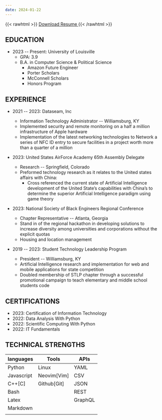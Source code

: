 ```yaml
---
date: 2024-01-22
---
```



{{< rawhtml >}}
  <a href="/pdf/resume.pdf" download> Download Resume </a>
{{< /rawhtml >}}

## EDUCATION
- 2023 -- Present: University of Louisville
  - GPA: 3.9
  - B.A. in Computer Science & Political Science
    - Amazon Future Engineer 
    - Porter Scholars 
    - McConnell Scholars 
    - Honors Program

## EXPERIENCE

- 2021 -- 2023: Dataseam, Inc
  - Information Technology Administrator -- Williamsburg, KY
  - Implemented security and remote monitoring on a half a million infrastructure of Apple hardware
  - Implementation of the latest networking technologies to Network a series of NFC ID entry to secure facilities in a project worth more than a quarter of a million
    
    
- 2023: United States AirForce Academy 65th Assembly Delegate
  - Research -- Springfield, Colorado
  - Preformed technology research as it relates to the United states affairs with China:
    - Cross referenced the current state of Artificial Intelligence development of the United State’s capabilities with China’s to determine the superior Artificial Intelligence paradigm using game theory

- 2023: National Society of Black Engineers Regional Conference
  - Chapter Representative -- Atlanta, Georgia
  - Stand in of the regional hackathon in developing solutions to increase diversity among universities and corporations without the explicit quotas
  - Housing and location management

- 2019 -- 2023: Student Technology Leadership Program
  - President -- Williamsburg, KY
  - Artificial Intelligence research and implementation for web and mobile applications for state competition
  - Doubled membership of STLP chapter through a successful promotional campaign to teach elementary and middle school students code

## CERTIFICATIONS
- 2023: Certification of Information Technology 
- 2022: Data Analysis With Python 
- 2022: Scientific Computing With Python 
- 2022: IT Fundamentals 



## TECHNICAL STRENGTHS


| languages  | Tools       | APIs    |
|------------|-------------|---------|
| Python     | Linux       | YAML    |
| Javascript | Neovim[Vim] | CSV     |
| C++[C]     | Github[Git] | JSON    |
| Bash       |             | REST    |
| Latex      |             | GraphQL |
| Markdown   |             |         |
|            |             |         |

